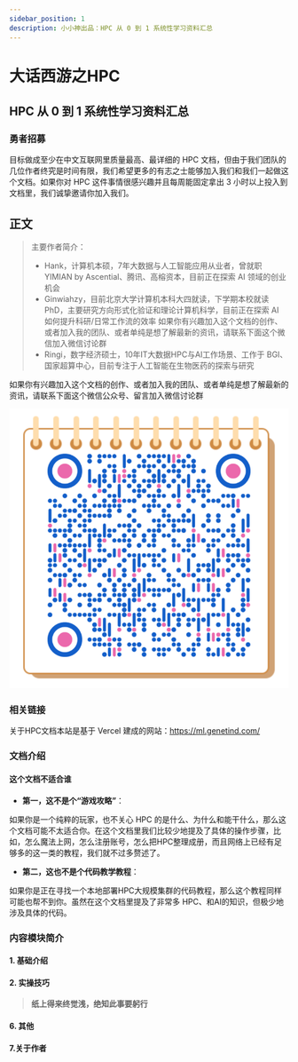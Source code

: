 ```yaml
---
sidebar_position: 1
description: 小小神出品：HPC 从 0 到 1 系统性学习资料汇总
---
```


# 大话西游之HPC

## HPC 从 0 到 1 系统性学习资料汇总

### 勇者招募

目标做成至少在中文互联网里质量最高、最详细的 HPC 文档，但由于我们团队的几位作者终究是时间有限，我们希望更多的有志之士能够加入我们和我们一起做这个文档。如果你对 HPC 这件事情很感兴趣并且每周能固定拿出 3 小时以上投入到文档里，我们诚挚邀请你加入我们。

## 正文

> 主要作者简介：
>
> * Hank，计算机本硕，7年大数据与人工智能应用从业者，曾就职 YIMIAN by Ascential、腾讯、高榕资本，目前正在探索 AI 领域的创业机会
> * Ginwiahzy，目前北京大学计算机本科大四就读，下学期本校就读 PhD，主要研究方向形式化验证和理论计算机科学，目前正在探索 AI 如何提升科研/日常工作流的效率 如果你有兴趣加入这个文档的创作、或者加入我的团队、或者单纯是想了解最新的资讯，请联系下面这个微信加入微信讨论群
> * Ringi，数字经济硕士，10年IT大数据HPC与AI工作场景、工作于 BGI、国家超算中心，目前专注于人工智能在生物医药的探索与研究

如果你有兴趣加入这个文档的创作、或者加入我的团队、或者单纯是想了解最新的资讯，请联系下面这个微信公众号、留言加入微信讨论群

![](./assets/sparkshanshan-wechat-qrcode.png)

### 相关链接

关于HPC文档本站是基于 Vercel 建成的网站：https://ml.genetind.com/

### 文档介绍

#### 这个文档不适合谁

* **第一，这不是个“游戏攻略”**：

如果你是一个纯粹的玩家，也不关心 HPC 的是什么、为什么和能干什么，那么这个文档可能不太适合你。在这个文档里我们比较少地提及了具体的操作步骤，比如，怎么魔法上网，怎么注册账号，怎么把HPC整理成册，而且网络上已经有足够多的这一类的教程，我们就不过多赘述了。

* **第二，这也不是个代码教学教程**：

如果你是正在寻找一个本地部署HPC大规模集群的代码教程，那么这个教程同样可能也帮不到你。虽然在这个文档里提及了非常多 HPC、和AI的知识，但极少地涉及具体的代码。

### 内容模块简介

#### 1. 基础介绍

#### 2. 实操技巧

> **纸上得来终觉浅，绝知此事要躬行**

#### 6. 其他

#### 7.关于作者

